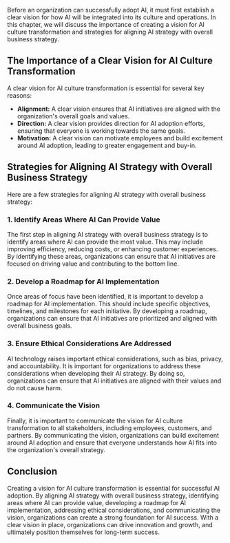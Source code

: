 
Before an organization can successfully adopt AI, it must first establish a clear vision for how AI will be integrated into its culture and operations. In this chapter, we will discuss the importance of creating a vision for AI culture transformation and strategies for aligning AI strategy with overall business strategy.

The Importance of a Clear Vision for AI Culture Transformation
--------------------------------------------------------------

A clear vision for AI culture transformation is essential for several key reasons:

* **Alignment:** A clear vision ensures that AI initiatives are aligned with the organization's overall goals and values.
* **Direction:** A clear vision provides direction for AI adoption efforts, ensuring that everyone is working towards the same goals.
* **Motivation:** A clear vision can motivate employees and build excitement around AI adoption, leading to greater engagement and buy-in.

Strategies for Aligning AI Strategy with Overall Business Strategy
------------------------------------------------------------------

Here are a few strategies for aligning AI strategy with overall business strategy:

### 1. Identify Areas Where AI Can Provide Value

The first step in aligning AI strategy with overall business strategy is to identify areas where AI can provide the most value. This may include improving efficiency, reducing costs, or enhancing customer experiences. By identifying these areas, organizations can ensure that AI initiatives are focused on driving value and contributing to the bottom line.

### 2. Develop a Roadmap for AI Implementation

Once areas of focus have been identified, it is important to develop a roadmap for AI implementation. This should include specific objectives, timelines, and milestones for each initiative. By developing a roadmap, organizations can ensure that AI initiatives are prioritized and aligned with overall business goals.

### 3. Ensure Ethical Considerations Are Addressed

AI technology raises important ethical considerations, such as bias, privacy, and accountability. It is important for organizations to address these considerations when developing their AI strategy. By doing so, organizations can ensure that AI initiatives are aligned with their values and do not cause harm.

### 4. Communicate the Vision

Finally, it is important to communicate the vision for AI culture transformation to all stakeholders, including employees, customers, and partners. By communicating the vision, organizations can build excitement around AI adoption and ensure that everyone understands how AI fits into the organization's overall strategy.

Conclusion
----------

Creating a vision for AI culture transformation is essential for successful AI adoption. By aligning AI strategy with overall business strategy, identifying areas where AI can provide value, developing a roadmap for AI implementation, addressing ethical considerations, and communicating the vision, organizations can create a strong foundation for AI success. With a clear vision in place, organizations can drive innovation and growth, and ultimately position themselves for long-term success.
